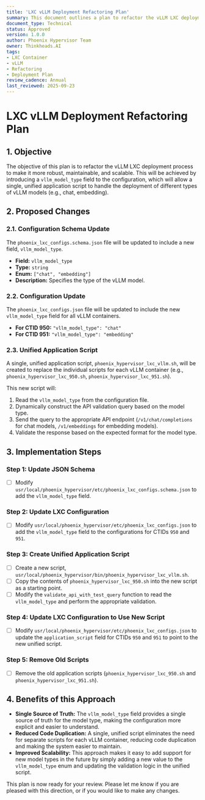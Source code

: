 ```yaml
---
title: 'LXC vLLM Deployment Refactoring Plan'
summary: This document outlines a plan to refactor the vLLM LXC deployment process by introducing a model_type field to the configuration.
document_type: Technical
status: Approved
version: 1.0.0
author: Phoenix Hypervisor Team
owner: Thinkheads.AI
tags:
- LXC Container
- vLLM
- Refactoring
- Deployment Plan
review_cadence: Annual
last_reviewed: 2025-09-23
---
```


# LXC vLLM Deployment Refactoring Plan

## 1. Objective

The objective of this plan is to refactor the vLLM LXC deployment process to make it more robust, maintainable, and scalable. This will be achieved by introducing a `vllm_model_type` field to the configuration, which will allow a single, unified application script to handle the deployment of different types of vLLM models (e.g., chat, embedding).

## 2. Proposed Changes

### 2.1. Configuration Schema Update

The `phoenix_lxc_configs.schema.json` file will be updated to include a new field, `vllm_model_type`.

*   **Field:** `vllm_model_type`
*   **Type:** `string`
*   **Enum:** `["chat", "embedding"]`
*   **Description:** Specifies the type of the vLLM model.

### 2.2. Configuration Update

The `phoenix_lxc_configs.json` file will be updated to include the new `vllm_model_type` field for all vLLM containers.

*   **For CTID 950:** `"vllm_model_type": "chat"`
*   **For CTID 951:** `"vllm_model_type": "embedding"`

### 2.3. Unified Application Script

A single, unified application script, `phoenix_hypervisor_lxc_vllm.sh`, will be created to replace the individual scripts for each vLLM container (e.g., `phoenix_hypervisor_lxc_950.sh`, `phoenix_hypervisor_lxc_951.sh`).

This new script will:

1.  Read the `vllm_model_type` from the configuration file.
2.  Dynamically construct the API validation query based on the model type.
3.  Send the query to the appropriate API endpoint (`/v1/chat/completions` for chat models, `/v1/embeddings` for embedding models).
4.  Validate the response based on the expected format for the model type.

## 3. Implementation Steps

### Step 1: Update JSON Schema

*   [ ] Modify `usr/local/phoenix_hypervisor/etc/phoenix_lxc_configs.schema.json` to add the `vllm_model_type` field.

### Step 2: Update LXC Configuration

*   [ ] Modify `usr/local/phoenix_hypervisor/etc/phoenix_lxc_configs.json` to add the `vllm_model_type` field to the configurations for CTIDs `950` and `951`.

### Step 3: Create Unified Application Script

*   [ ] Create a new script, `usr/local/phoenix_hypervisor/bin/phoenix_hypervisor_lxc_vllm.sh`.
*   [ ] Copy the contents of `phoenix_hypervisor_lxc_950.sh` into the new script as a starting point.
*   [ ] Modify the `validate_api_with_test_query` function to read the `vllm_model_type` and perform the appropriate validation.

### Step 4: Update LXC Configuration to Use New Script

*   [ ] Modify `usr/local/phoenix_hypervisor/etc/phoenix_lxc_configs.json` to update the `application_script` field for CTIDs `950` and `951` to point to the new unified script.

### Step 5: Remove Old Scripts

*   [ ] Remove the old application scripts (`phoenix_hypervisor_lxc_950.sh` and `phoenix_hypervisor_lxc_951.sh`).

## 4. Benefits of this Approach

*   **Single Source of Truth:** The `vllm_model_type` field provides a single source of truth for the model type, making the configuration more explicit and easier to understand.
*   **Reduced Code Duplication:** A single, unified script eliminates the need for separate scripts for each vLLM container, reducing code duplication and making the system easier to maintain.
*   **Improved Scalability:** This approach makes it easy to add support for new model types in the future by simply adding a new value to the `vllm_model_type` enum and updating the validation logic in the unified script.

This plan is now ready for your review. Please let me know if you are pleased with this direction, or if you would like to make any changes.
